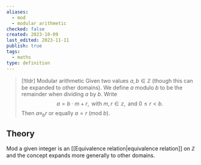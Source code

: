 ```yaml
---
aliases:
  - mod
  - modular arithmetic
checked: false
created: 2023-10-09
last_edited: 2023-11-11
publish: true
tags:
  - maths
type: definition
---
```

>[!tldr] Modular arithmetic
>Given two values $a,b \in \mathbb{Z}$ (though this can be expanded to other domains). We define $a$ modulo $b$ to be the remainder when dividing $a$ by $b$. Write
>$$a = b \cdot m + r, \mbox{ with } m,r \in \mathbb{z}, \mbox{ and } 0 \leq r < b.$$
>Then $a \equiv_b r$ or equally $a = r$ (mod $b$).

## Theory

Mod a given integer is an [[Equivalence relation|equivalence relation]] on $\mathbb{Z}$ and the concept expands more generally to other domains.
